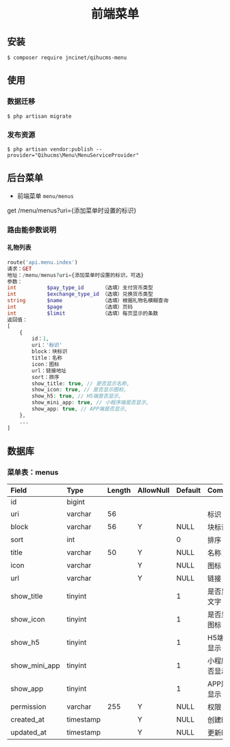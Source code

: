 <h1 align="center">前端菜单</h1>

## 安装

```shell
$ composer require jncinet/qihucms-menu
```

## 使用

### 数据迁移
```shell
$ php artisan migrate
```

### 发布资源
```shell
$ php artisan vendor:publish --provider="Qihucms\Menu\MenuServiceProvider"
```

## 后台菜单
+ 前端菜单 `menu/menus`

get /menu/menus?uri={添加菜单时设置的标识}

### 路由能参数说明

#### 礼物列表

```php
route('api.menu.index')
请求：GET
地址：/menu/menus?uri={添加菜单时设置的标识，可选}
参数：
int          $pay_type_id      （选填）支付货币类型
int          $exchange_type_id （选填）兑换货币类型
string       $name             （选填）根据礼物名模糊查询
int          $page             （选填）页码
int          $limit            （选填）每页显示的条数
返回值：
[
    {
        id：1,
        uri：'标识'
        block：块标识
        title：名称
        icon：图标
        url：链接地址
        sort：排序
        show_title: true, // 是否显示名称,
        show_icon: true, // 是否显示图标,
        show_h5: true, // H5端是否显示,
        show_mini_app: true, // 小程序端是否显示,
        show_app: true, // APP端是否显示,
    },
    ...
]
```

## 数据库
### 菜单表：menus
| Field             | Type      | Length    | AllowNull | Default   | Comment   |
| :----             | :----     | :----     | :----     | :----     | :----     |
| id                | bigint    |           |           |           |           |
| uri               | varchar   | 56        |           |           | 标识       |
| block             | varchar   | 56        | Y         | NULL      | 块标识     |
| sort              | int       |           |           | 0         | 排序       |
| title             | varchar   | 50        | Y         | NULL      | 名称       |
| icon              | varchar   |           | Y         | NULL      | 图标       |
| url               | varchar   |           | Y         | NULL      | 链接       |
| show_title        | tinyint   |           |           | 1         | 是否显示文字 |
| show_icon         | tinyint   |           |           | 1         | 是否显示图标 |
| show_h5           | tinyint   |           |           | 1         | H5端是否显示 |
| show_mini_app     | tinyint   |           |           | 1         | 小程序是否显示 |
| show_app          | tinyint   |           |           | 1         | APP是否显示  |
| permission        | varchar   | 255       | Y         | NULL      | 权限      |
| created_at        | timestamp |           | Y         | NULL      | 创建时间   |
| updated_at        | timestamp |           | Y         | NULL      | 更新时间   |
